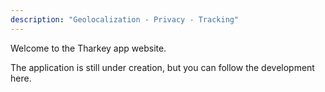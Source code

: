 ```yaml
---
description: "Geolocalization - Privacy - Tracking"
---
```

Welcome to the Tharkey app website.

The application is still under creation, but you can follow the development here.
